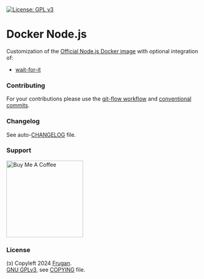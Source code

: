 [![License: GPL v3](https://img.shields.io/badge/License-GPLv3-blue.svg)](https://www.gnu.org/licenses/gpl-3.0)

# Docker Node.js

Customization of the [Official Node.js Docker image](https://github.com/nodejs/docker-node) with optional integration of:

- [wait-for-it](https://github.com/vishnubob/wait-for-it)

### Contributing

For your contributions please use the [git-flow workflow](https://danielkummer.github.io/git-flow-cheatsheet/) and [conventional commits](https://www.conventionalcommits.org).

### Changelog

See auto-[CHANGELOG](CHANGELOG.md) file.

### Support

[<img src="https://cdn.buymeacoffee.com/buttons/v2/default-yellow.png" width="200" alt="Buy Me A Coffee">](https://buymeacoff.ee/frugan)

### License

(ɔ) Copyleft 2024 [Frugan](https://frugan.it).  
[GNU GPLv3](https://choosealicense.com/licenses/gpl-3.0/), see [COPYING](COPYING) file.
